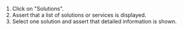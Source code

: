 1. Click on "Solutions".
2. Assert that a list of solutions or services is displayed.
3. Select one solution and assert that detailed information is shown.